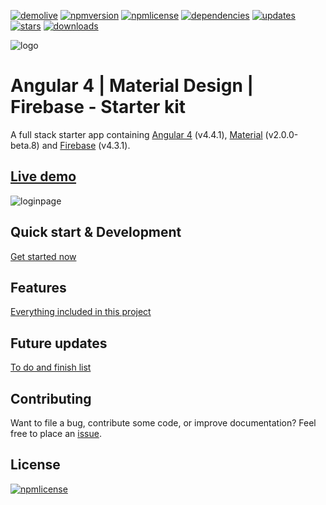 [![demolive](https://img.shields.io/badge/demo-live-green.svg)](http://angular4.jerouw.nl/)
[![npmversion](https://img.shields.io/npm/v/ngxmatfire.svg)]()
[![npmlicense](https://img.shields.io/npm/l/ngxmatfire.svg)](https://github.com/jeroenouw/AngularMaterialFirebase/blob/master/LICENSE/)
[![dependencies](https://img.shields.io/badge/dependencies-up%20to%20date-brightgreen.svg)](https://github.com/jeroenouw/AngularMaterialFirebase/blob/master/package.json)
[![updates](https://img.shields.io/badge/updates-weekly-yellowgreen.svg)](https://github.com/jeroenouw/AngularMaterialFirebase/commits/master)
[![stars](https://img.shields.io/github/stars/jeroenouw/AngularMaterialFirebase.svg)](https://github.com/jeroenouw/AngularMaterialFirebase/stargazers)
[![downloads](https://img.shields.io/npm/dy/ngxmatfire.svg)]()

![logo](https://jerouw.nl/wp-content/uploads/2017/05/ngfbmd.png "Logo")  

# Angular 4 | Material Design | Firebase - Starter kit
A full stack starter app containing [Angular 4](https://angular.io) (v4.4.1), [Material](https://material.io/) (v2.0.0-beta.8) and [Firebase](https://firebase.google.com/) (v4.3.1).

## [Live demo](http://angular4.jerouw.nl) 
![loginpage](https://jerouw.nl/wp-content/uploads/2017/05/ngfbmdprintscreen.png "Logo")  

## Quick start & Development
[Get started now](https://github.com/jeroenouw/AngularMaterialFirebase/blob/master/docs/DEVELOPER.md)  

## Features
[Everything included in this project](https://github.com/jeroenouw/AngularMaterialFirebase/blob/master/docs/FEATURES.md)  

## Future updates
[To do and finish list](https://github.com/jeroenouw/AngularMaterialFirebase/blob/master/docs/TODO.md)  

## Contributing
Want to file a bug, contribute some code, or improve documentation? Feel free to place an [issue](https://github.com/jeroenouw/AngularMaterialFirebase/issues).

## License
[![npmlicense](https://img.shields.io/npm/l/ng4matfire.svg)](https://github.com/jeroenouw/AngularMaterialFirebase/blob/master/LICENSE/)